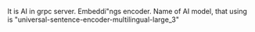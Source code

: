 It is AI in grpc server. Embeddi"ngs encoder.
Name of AI model, that using is "universal-sentence-encoder-multilingual-large_3"